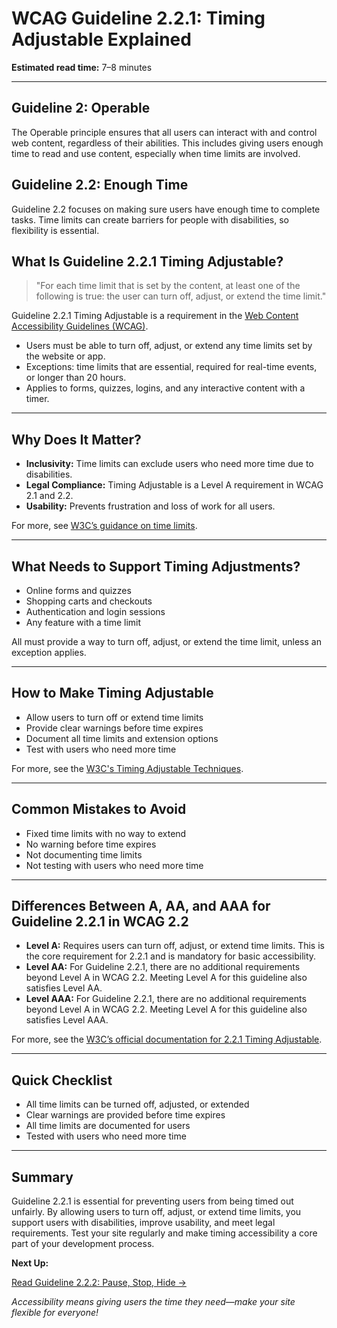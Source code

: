 <!--
title: WCAG Guideline 2.2.1: Timing Adjustable Explained
series: Making the Web Accessible for All
description: A practical guide to WCAG Guideline 2.2.1 (Timing Adjustable)—what it means, why it matters, and how to ensure users can extend or turn off time limits.
keywords: wcag 2.2.1, timing adjustable, time limits, accessibility, web standards, digital inclusion
image: WCAG-Series-2-2-1.png
imageAlt: Blue text on yellow background saying, "Web Content Accessibiilty Guiedlines (WCAG) 2.2.1 Explained, Timing Adjustable"
published: true
date: 2025-07-03
-->

# **WCAG Guideline 2.2.1: Timing Adjustable Explained**

**Estimated read time:** 7–8 minutes

---

## **Guideline 2: Operable**

The Operable principle ensures that all users can interact with and control web content, regardless of their abilities. This includes giving users enough time to read and use content, especially when time limits are involved.

## **Guideline 2.2: Enough Time**

Guideline 2.2 focuses on making sure users have enough time to complete tasks. Time limits can create barriers for people with disabilities, so flexibility is essential.

## **What Is Guideline 2.2.1 Timing Adjustable?**

<!-- [Illustration: Clock with adjustable time and a user extending a session] -->

> "For each time limit that is set by the content, at least one of the following is true: the user can turn off, adjust, or extend the time limit."

Guideline 2.2.1 Timing Adjustable is a requirement in the [Web Content Accessibility Guidelines (WCAG)](https://www.w3.org/WAI/WCAG22/quickref/#timing-adjustable).

- Users must be able to turn off, adjust, or extend any time limits set by the website or app.
- Exceptions: time limits that are essential, required for real-time events, or longer than 20 hours.
- Applies to forms, quizzes, logins, and any interactive content with a timer.

---

## **Why Does It Matter?**

<!-- [Infographic: User extending a session, clock, and warning icon] -->

- **Inclusivity:** Time limits can exclude users who need more time due to disabilities.
- **Legal Compliance:** Timing Adjustable is a Level A requirement in WCAG 2.1 and 2.2.
- **Usability:** Prevents frustration and loss of work for all users.

For more, see [W3C’s guidance on time limits](https://www.w3.org/WAI/WCAG22/Understanding/timing-adjustable.html).

---

## **What Needs to Support Timing Adjustments?**

<!-- [Grid: Forms, quizzes, checkout, all with time limit icons] -->

- Online forms and quizzes
- Shopping carts and checkouts
- Authentication and login sessions
- Any feature with a time limit

All must provide a way to turn off, adjust, or extend the time limit, unless an exception applies.

---

## **How to Make Timing Adjustable**

<!-- [Side-by-side code snippets: Session extension, warning dialog]
[Example: Settings panel for time limits] -->

- Allow users to turn off or extend time limits
- Provide clear warnings before time expires
- Document all time limits and extension options
- Test with users who need more time

For more, see the [W3C's Timing Adjustable Techniques](https://www.w3.org/WAI/WCAG22/Techniques/general/G133).

---

## **Common Mistakes to Avoid**

<!-- [Do/Don't graphic: Left side with extendable time, right side with fixed time] -->

- Fixed time limits with no way to extend
- No warning before time expires
- Not documenting time limits
- Not testing with users who need more time

---

## **Differences Between A, AA, and AAA for Guideline 2.2.1 in WCAG 2.2**

<!-- [Infographic: Three columns labeled A, AA, AAA with example requirements for each] -->

- **Level A:** Requires users can turn off, adjust, or extend time limits. This is the core requirement for 2.2.1 and is mandatory for basic accessibility.
- **Level AA:** For Guideline 2.2.1, there are no additional requirements beyond Level A in WCAG 2.2. Meeting Level A for this guideline also satisfies Level AA.
- **Level AAA:** For Guideline 2.2.1, there are no additional requirements beyond Level A in WCAG 2.2. Meeting Level A for this guideline also satisfies Level AAA.

For more, see the [W3C’s official documentation for 2.2.1 Timing Adjustable](https://www.w3.org/WAI/WCAG22/Understanding/timing-adjustable.html).

---

## **Quick Checklist**

<!-- [Checklist graphic: Icons for each item (clock, warning, settings, etc.)] -->

- All time limits can be turned off, adjusted, or extended
- Clear warnings are provided before time expires
- All time limits are documented for users
- Tested with users who need more time

---

## **Summary**

<!-- [Illustration: User extending a session on a web app] -->

Guideline 2.2.1 is essential for preventing users from being timed out unfairly. By allowing users to turn off, adjust, or extend time limits, you support users with disabilities, improve usability, and meet legal requirements. Test your site regularly and make timing accessibility a core part of your development process.

**Next Up:**

[Read Guideline 2.2.2: Pause, Stop, Hide →](WCAG-Guideline-2-2-2-Pause-Stop-Hide-Explained)

*Accessibility means giving users the time they need—make your site flexible for everyone!*
